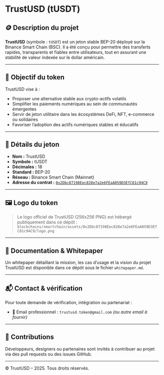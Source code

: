 # TrustUSD (tUSDT)

## 🪙 Description du projet

**TrustUSD** (symbole : `tUSDT`) est un jeton stable BEP-20 déployé sur la Binance Smart Chain (BSC). Il a été conçu pour permettre des transferts rapides, transparents et fiables entre utilisateurs, tout en assurant une stabilité de valeur indexée sur le dollar américain.

---

## 🎯 Objectif du token

TrustUSD vise à :

- Proposer une alternative stable aux crypto-actifs volatils
- Simplifier les paiements numériques au sein de communautés émergentes
- Servir de jeton utilitaire dans les écosystèmes DeFi, NFT, e-commerce ou solidaires
- Favoriser l’adoption des actifs numériques stables et éducatifs

---

## 🔗 Détails du jeton

- **Nom :** TrustUSD  
- **Symbole :** tUSDT  
- **Décimales :** 18  
- **Standard :** BEP-20  
- **Réseau :** Binance Smart Chain (Mainnet)  
- **Adresse du contrat :** [`0x2Dbc87198Eec828e7a2e6FEaA059D3EfC81c94C9`](https://bscscan.com/token/0x2Dbc87198Eec828e7a2e6FEaA059D3EfC81c94C9)

---

## 🖼️ Logo du token

> Le logo officiel de TrustUSD (256x256 PNG) est hébergé publiquement dans ce dépôt :  
`blockchains/smartchain/assets/0x2Dbc87198Eec828e7a2e6FEaA059D3EfC81c94C9/logo.png`

---

## 📝 Documentation & Whitepaper

Un whitepaper détaillant la mission, les cas d’usage et la vision du projet TrustUSD est disponible dans ce dépôt sous le fichier `whitepaper.md`.

---

## 📬 Contact & vérification

Pour toute demande de vérification, intégration ou partenariat :

- 📧 Email professionnel : `trustusd.token@gmail.com` *(ou autre email à fournir)*

---

## 🤝 Contributions

Développeurs, designers ou partenaires sont invités à contribuer au projet via des pull requests ou des issues GitHub.

---

© TrustUSD – 2025. Tous droits réservés.
